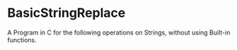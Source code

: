# BasicStringReplace
A Program in C for the following operations on Strings, without using Built-in functions.  
